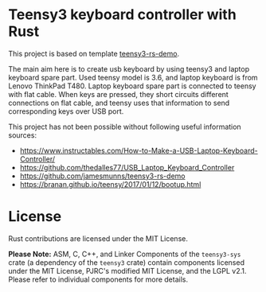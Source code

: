 # Teensy3 keyboard controller with Rust

This project is based on template [teensy3-rs-demo](https://github.com/tolvanea/teensy3-rs-demo).

The main aim here is to create usb keyboard by using teensy3 and laptop keyboard spare part. Used teensy model is 3.6, and laptop keyboard is from Lenovo ThinkPad T480. Laptop keyboard spare part is connected to teensy with flat cable. When keys are pressed, they short circuits different connections on flat cable, and teensy uses that information to send corresponding keys over USB port. 

This project has not been possible without following useful information sources:
* https://www.instructables.com/How-to-Make-a-USB-Laptop-Keyboard-Controller/
* https://github.com/thedalles77/USB_Laptop_Keyboard_Controller  
* https://github.com/jamesmunns/teensy3-rs-demo
* https://branan.github.io/teensy/2017/01/12/bootup.html


# License
Rust contributions are licensed under the MIT License.

**Please Note:** ASM, C, C++, and Linker Components of the `teensy3-sys` crate (a dependency of the `teensy3` crate) contain components licensed under the MIT License, PJRC's modified MIT License, and the LGPL v2.1. Please refer to individual components for more details.
